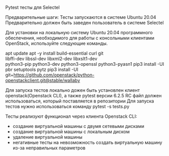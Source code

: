 Pytest тесты для Selectel


Предварительные шаги: 
Тесты запускаются в системе Ubuntu 20.04
Предварительно должен быть заведен пользователь в системе Selectel

Для установки на локальную систему Ubuntu 20.04 программного обеспечения, необходимого для работы с консольными клиентами OpenStack, используйте следующие команды.

apt update
apt -y install build-essential curl git \
    libffi-dev libssl-dev libxml2-dev libxslt1-dev \
    python3-pip python3-dev python3-openssl python3-pyasn1
pip3 install -UI pbr setuptools pytz
pip3 install -UI git+https://github.com/openstack/python-openstackclient.git@stable/wallaby

Для запуска тестов локально дожен быть установлен клиент openstack(Openstack CLI), а также pytest версии 6.2.5
RC файл должен использоваться, который поставляется в репозитории
Для запуска тестов нужно использоваться команду pytest -s tests.py

Тесты реализуют функционал через клиента Openstack CLI:
- создание виртуальной машины с двумя сетевыми дисками
- создание виртуальной машины с локальным диском
- удаление виртуальной машины
- негативные тесты на невозможность создать виртуальную машину из-за неправильных параметров

